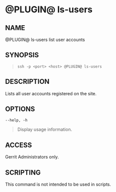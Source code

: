 @PLUGIN@ ls-users
=================

NAME
----
@PLUGIN@ ls-users list user accounts

SYNOPSIS
--------
>     ssh -p <port> <host> @PLUGIN@ ls-users

DESCRIPTION
-----------
Lists all user accounts registered on the site.

OPTIONS
-------

`--help, -h`
> Display usage information.

ACCESS
------
Gerrit Administrators only.

SCRIPTING
---------
This command is not intended to be used in scripts.
